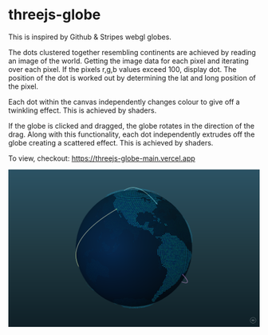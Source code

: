 # threejs-globe

This is inspired by Github & Stripes webgl globes.

The dots clustered together resembling continents are achieved by reading an image of the world.
Getting the image data for each pixel and iterating over each pixel.
If the pixels r,g,b values exceed 100, display dot.
The position of the dot is worked out by determining the lat and long position of the pixel.

Each dot within the canvas independently changes colour to give off a twinkling effect.
This is achieved by shaders. 

If the globe is clicked and dragged, the globe rotates in the direction of the drag.
Along with this functionality, each dot independently extrudes off the globe creating a scattered effect.
This is achieved by shaders.

To view, checkout: <a href="https://hydeit.co/globe/" target="_blank">https://threejs-globe-main.vercel.app</a>

![alt text](./public/img/app_screen_shot.png)

